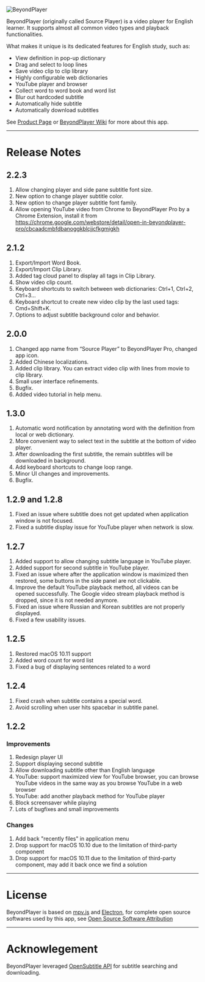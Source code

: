 ![BeyondPlayer](https://circleapps.co/img/screenshots/popup.png)


BeyondPlayer (originally called Source Player) is a video player for English learner. It supports almost all common video types and playback functionalities.

What makes it unique is its dedicated features for English study, such as:

* View definition in pop-up dictionary
* Drag and select to loop lines
* Save video clip to clip library
* Highly configurable web dictionaries
* YouTube player and browser 
* Collect word to word book and word list
* Blur out hardcoded subtitle 
* Automatically hide subtitle 
* Automatically download subtitles
 

See [Product Page](https://circleapps.co/) or [BeyondPlayer Wiki](https://github.com/circleapps/beyondplayer/wiki) for more about this app.

------



# Release Notes

## 2.2.3

1. Allow changing player and side pane subtitle font size.
2. New option to change player subtitle color.
3. New option to change player subtitle font family.
4. Allow opening YouTube video from Chrome to BeyondPlayer Pro by a Chrome Extension, install it from https://chrome.google.com/webstore/detail/open-in-beyondplayer-pro/cbcaadcmbfdbanoggkblcjjcfkgmigkh

## 2.1.2

1. Export/Import Word Book.
2. Export/Import Clip Library.
3. Added tag cloud panel to display all tags in Clip Library.
4. Show video clip count.
5. Keyboard shortcuts to switch between web dictionaries: Ctrl+1, Ctrl+2, Ctrl+3...
6. Keyboard shortcut to create new video clip by the last used tags: Cmd+Shift+K.
7. Options to adjust subtitle background color and behavior.

## 2.0.0

1. Changed app name from “Source Player” to BeyondPlayer Pro, changed app icon.
2. Added Chinese localizations.
3. Added clip library. You can extract video clip with lines from movie to clip library.
4. Small user interface refinements.
5. Bugfix.
6. Added video tutorial in help menu.

## 1.3.0

1. Automatic word notification by annotating word with the definition from local or web dictionary.
2. More convenient way to select text in the subtitle at the bottom of video player.
3. After downloading the first subtitle, the remain subtitles will be downloaded in background.
4. Add keyboard shortcuts to change loop range.
5. Minor UI changes and improvements.
6. Bugfix.

## 1.2.9 and 1.2.8

1. Fixed an issue where subtitle does not get updated when application window is not focused.
2. Fixed a subtitle display issue for YouTube player when network is slow.

## 1.2.7

1. Added support to allow changing subtitle language in YouTube player.
2. Added support for second subtitle in YouTube player.
3. Fixed an issue where after the application window is maximized then restored, some buttons in the side panel are not clickable.
4. Improve the default YouTube playback method, all videos can be opened successfully. The Google video stream playback method is dropped, since it is not needed anymore.
5. Fixed an issue where Russian and Korean subtitles are not properly displayed.
6. Fixed a few usability issues.

## 1.2.5

1. Restored macOS 10.11 support
2. Added word count for word list
3. Fixed a bug of displaying sentences related to a word

## 1.2.4

1. Fixed crash when subtitle contains a special word.
2. Avoid scrolling when user hits spacebar in subtitle panel.

## 1.2.2

### Improvements
1. Redesign player UI
2. Support displaying second subtitle
3. Allow downloading subtitle other than English language
4. YouTube: support maximized view for YouTube browser, you can browse YouTube videos in the same way as you browse YouTube in a web browser
5. YouTube: add another playback method for YouTube player 
6. Block screensaver while playing 
7. Lots of bugfixes and small improvements

### Changes
1. Add back "recently files" in application menu
2. Drop support for macOS 10.10 due to the limitation of third-party component
3. Drop support for macOS 10.11 due to the limitation of third-party component, may add it back once we find a solution

-----


# License

BeyondPlayer is based on [mpv.js](https://github.com/Kagami/mpv.js/) and [Electron](https://electronjs.org/), for complete open source softwares used by this app, see
[Open Source Software Attribution](https://github.com/circleapps/sourceplayer/wiki/Open-Source-Software-Attribution)

-----

# Acknowlegement

BeyondPlayer leveraged [OpenSubtitle API](https://opensubtitles.org) for subtitle searching and downloading.

